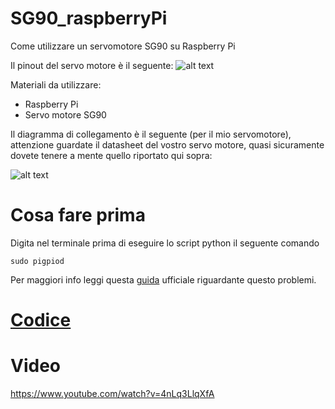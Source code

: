 # SG90_raspberryPi
Come utilizzare un servomotore SG90 su Raspberry Pi

Il pinout del servo motore è il seguente:
![alt text](https://i0.wp.com/www.moreware.org/wp/wp-content/uploads/2022/02/fa19a830e604aaa2ac71ea4005534440.jpg?w=631&ssl=1)

Materiali da utilizzare:
* Raspberry Pi
* Servo motore SG90

Il diagramma di collegamento è il seguente (per il mio servomotore), attenzione guardate il datasheet del vostro servo motore, quasi sicuramente dovete tenere a mente quello riportato qui sopra:

![alt text](https://i0.wp.com/www.moreware.org/wp/wp-content/uploads/2022/02/GPIOWiringDiagram.png?w=584&ssl=1)

# Cosa fare prima

Digita nel terminale prima di eseguire lo script python il seguente comando

`sudo pigpiod`

Per maggiori info leggi questa [guida](https://gpiozero.readthedocs.io/en/stable/api_output.html) ufficiale riguardante questo problemi.

# [Codice](https://github.com/SimoneMoreWare/SG90_raspberryPi/blob/main/sg90.py)

# Video

https://www.youtube.com/watch?v=4nLq3LlqXfA

